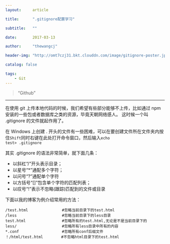 ```yaml
---
layout:     article

title:      ".gitignore配置学习"

subtitle:   ""

date:       2017-03-13

author:     "thewangcj"

header-img: "http://omt7czj31.bkt.clouddn.com/image/gitignore-poster.jpg"

catalog: false

tags:
    - Git
---
```


> “Github”

---
在使用 git 上传本地代码的时候，我们希望有些部分能够不上传，比如通过 npm 安装的一些包或者数据库之类的资源，毕竟天朝网络感人。
这时候一个叫 .gitignore 的文件就起作用了。

在 Windows 上创建 . 开头的文件有一些困难，可以在要创建文件所在文件夹内按住<code>Shift</code>同时右键在此处打开命令窗口，然后输入<code>echo test> .gitignore</code>

其实 .gitignore 的语法非常简单，就下面几条：
* 以斜杠“/”开头表示目录；
* 以星号“*”通配多个字符；
* 以问号“?”通配单个字符
* 以方括号“[]”包含单个字符的匹配列表；
* 以叹号“!”表示不忽略(跟踪)匹配到的文件或目录

下面以我的博客为例介绍常用的方法：
<pre><code>/test.html               #忽略当前目录下的test.html
/less                    #忽略当前目录下的less目录
test.html                #忽略所有的test.html,无论是不是当前目录下的
less/                    #忽略所有less目录中所有的内容
*.conf                   #忽略所有conf后缀文件
！/html/test.html        #不忽略html目录下的test.html
</code></pre>